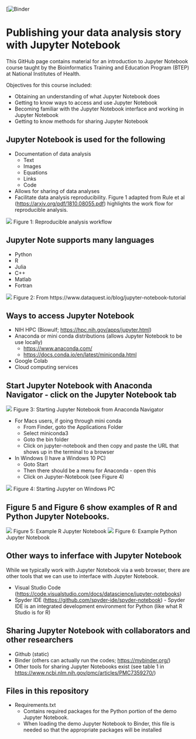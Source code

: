 [![Binder](https://hub.gke2.mybinder.org/user/nci-ccr-btep-in-otebook_2021129-v7o7rkxb/lab)

# Publishing your data analysis story with Jupyter Notebook
This GitHub page contains material for an introduction to Jupyter Notebook course taught by the Bioinformatics Training and Education Program (BTEP) at National Institutes of Health.

Objectives for this course included:
* Obtaining an understanding of what Jupyter Notebook does
* Getting to know ways to access and use Jupyter Notebook
* Becoming familiar with the Jupyter Notebook interface and working in Jupyter Notebook
* Getting to know methods for sharing Jupyter Notebook


## Jupyter Notebook is used for the following
* Documentation of data analysis
  - Text
  - Images
  - Equations
  - Links
  - Code
* Allows for sharing of data analyses
* Facilitate data analysis reproducibility. Figure 1 adapted from Rule et al (https://arxiv.org/pdf/1810.08055.pdf) highlights the work flow for reproducible analysis.

<img src="reproducible_analysis_workflow.png" />
Figure 1: Reproducible analysis workflow


## Jupyter Note supports many languages
* Python
* R
* Julia
* C++
* Matlab
* Fortran

<img src="jupyter_note_book_supported_languages.png" />
Figure 2: From https://www.dataquest.io/blog/jupyter-notebook-tutorial

## Ways to access Jupyter Notebook
* NIH HPC (Biowulf; https://hpc.nih.gov/apps/jupyter.html)
* Anaconda or mini conda distributions (allows Jupyter Notebook to be use locally)
  - https://www.anaconda.com/
  - https://docs.conda.io/en/latest/miniconda.html 
* Google Colab	
* Cloud computing services

## Start Jupyter Notebook with Anaconda Navigator - click on the Jupyter Notebook tab
<img src="jupyter_on_anaconda.png" />
Figure 3: Starting Jupyter Notebook from Anaconda Navigator

* For Macs users, if going through mini conda 
  - From Finder, goto the Applications Folder
  - Select miniconda3 
  - Goto the bin folder
  - Click on jupyter-notebook and then copy and paste the URL that shows up in the terminal to a browser
* In Windows (I have a Windows 10 PC)
  - Goto Start
  - Then there should be a menu for Anaconda - open this
  - Click on Jupyter-Notebook (see Figure 4)

<img src="anaconda_jupyter_windows10.png" />
Figure 4: Starting Jupyter on Windows PC

## Figure 5 and Figure 6 show examples of R and Python Jupyter Notebooks.

<img src="jupyte_r_notebook_example.png" />
Figure 5: Example R Jupyter Notebook

<img src="jupyter_python_notebook_example.png" />
Figure 6: Example Python Jupyter Notebook
</p>

## Other ways to inferface with Jupyter Notebook
While we typically work with Jupyter Notebook via a web browser, there are other tools that we can use to interface with Jupyter Notebook.
* Visual Studio Code (https://code.visualstudio.com/docs/datascience/jupyter-notebooks)
* Spyder IDE (https://github.com/spyder-ide/spyder-notebook) - Spyder IDE is an integrated development environment for Python (like what R Studio is for R)

## Sharing Jupyter Notebook with collaborators and other researchers
* Github (static)
* Binder (others can actually run the codes; https://mybinder.org/)
* Other tools for sharing Jupyter Notebooks exist (see table 1 in https://www.ncbi.nlm.nih.gov/pmc/articles/PMC7359270/)

## Files in this repository
* Requirements.txt
  - Contains required packages for the Python portion of the demo Jupyter Notebook. 
  - When loading the demo Jupyter Notebook to Binder, this file is needed so that the appropriate packages will be installed
